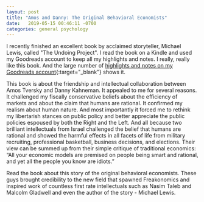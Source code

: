 ```yaml
---
layout: post
title: "Amos and Danny: The Original Behavioral Economists"
date:   2019-05-15 00:46:11 -0700
categories: general psychology
---
```


I recently finished an excellent book by acclaimed storyteller, Michael Lewis, called "The Undoing Project". I read the book on a Kindle and used my Goodreads account to keep all my highlights and notes. I really, really like this book. And the large number of [highlights and notes on my Goodreads account](https://www.goodreads.com/notes/30364647-the-undoing-project/93287960-mark?ref=abp){:target="_blank"} shows it. 

This book is about the friendship and intellectual collaboration between Amos Tversky and Danny Kahneman. It appealed to me for several reasons. It challenged my fiscally conservative beliefs about the efficiency of markets and about the claim that humans are rational. It confirmed my realism about human nature. And most importantly it forced me to rethink my libertarish stances on public policy and better appreciate the public policies espoused by both the Right and the Left. And all because two brilliant intellectuals from Israel challenged the belief that humans are rational and showed the harmful effects in all facets of life from military recruiting, professional basketball, business decisions, and elections. Their view can be summed up from their simple critique of traditional economics: “All your economic models are premised on people being smart and rational, and yet all the people you know are idiots.”

Read the book about this story of the original behavioral economists. These guys brought credibility to the new field that spawned Freakonomics and inspired work of countless first rate intellectuals such as Nasim Taleb and Malcolm Gladwell and even the author of the story - Michael Lewis.   


